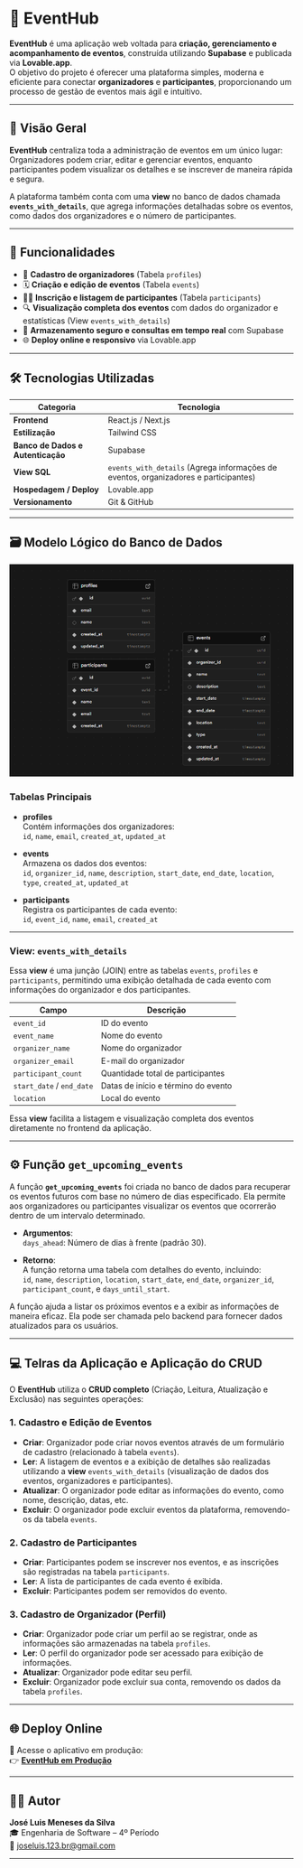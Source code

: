 # 🎉 **EventHub**

**EventHub** é uma aplicação web voltada para **criação, gerenciamento e acompanhamento de eventos**, construída utilizando **Supabase** e publicada via **Lovable.app**.  
O objetivo do projeto é oferecer uma plataforma simples, moderna e eficiente para conectar **organizadores** e **participantes**, proporcionando um processo de gestão de eventos mais ágil e intuitivo.

---

## 🧭 **Visão Geral**

**EventHub** centraliza toda a administração de eventos em um único lugar:  
Organizadores podem criar, editar e gerenciar eventos, enquanto participantes podem visualizar os detalhes e se inscrever de maneira rápida e segura.  

A plataforma também conta com uma **view** no banco de dados chamada **`events_with_details`**, que agrega informações detalhadas sobre os eventos, como dados dos organizadores e o número de participantes.

---

## 🚀 **Funcionalidades**

- 👤 **Cadastro de organizadores** (Tabela `profiles`)
- 🗓️ **Criação e edição de eventos** (Tabela `events`)
- 🧍‍♂️ **Inscrição e listagem de participantes** (Tabela `participants`)
- 🔍 **Visualização completa dos eventos** com dados do organizador e estatísticas (View `events_with_details`)
- 💾 **Armazenamento seguro e consultas em tempo real** com Supabase
- 🌐 **Deploy online e responsivo** via Lovable.app

---

## 🛠️ **Tecnologias Utilizadas**

| **Categoria**                | **Tecnologia**          |
|------------------------------|-------------------------|
| **Frontend**                  | React.js / Next.js      |
| **Estilização**               | Tailwind CSS            |
| **Banco de Dados e Autenticação** | Supabase               |
| **View SQL**                  | `events_with_details` (Agrega informações de eventos, organizadores e participantes) |
| **Hospedagem / Deploy**       | Lovable.app             |
| **Versionamento**             | Git & GitHub            |

---

## 🗃️ **Modelo Lógico do Banco de Dados**

![Modelo Lógico](./modelologico.png)

### **Tabelas Principais**

- **profiles**  
  Contém informações dos organizadores:  
  `id`, `name`, `email`, `created_at`, `updated_at`

- **events**  
  Armazena os dados dos eventos:  
  `id`, `organizer_id`, `name`, `description`, `start_date`, `end_date`, `location`, `type`, `created_at`, `updated_at`

- **participants**  
  Registra os participantes de cada evento:  
  `id`, `event_id`, `name`, `email`, `created_at`

---

### **View: `events_with_details`**

Essa **view** é uma junção (JOIN) entre as tabelas `events`, `profiles` e `participants`, permitindo uma exibição detalhada de cada evento com informações do organizador e dos participantes.

| **Campo**           | **Descrição**                       |
|---------------------|-------------------------------------|
| `event_id`          | ID do evento                        |
| `event_name`        | Nome do evento                      |
| `organizer_name`    | Nome do organizador                 |
| `organizer_email`   | E-mail do organizador               |
| `participant_count` | Quantidade total de participantes  |
| `start_date` / `end_date` | Datas de início e término do evento |
| `location`          | Local do evento                     |

Essa **view** facilita a listagem e visualização completa dos eventos diretamente no frontend da aplicação.

---

## ⚙️ **Função `get_upcoming_events`**

A função **`get_upcoming_events`** foi criada no banco de dados para recuperar os eventos futuros com base no número de dias especificado. Ela permite aos organizadores ou participantes visualizar os eventos que ocorrerão dentro de um intervalo determinado.

- **Argumentos**:  
  `days_ahead`: Número de dias à frente (padrão 30).
  
- **Retorno**:  
  A função retorna uma tabela com detalhes do evento, incluindo:  
  `id`, `name`, `description`, `location`, `start_date`, `end_date`, `organizer_id`, `participant_count`, e `days_until_start`.

A função ajuda a listar os próximos eventos e a exibir as informações de maneira eficaz. Ela pode ser chamada pelo backend para fornecer dados atualizados para os usuários.

---

## 💻 **Telras da Aplicação e Aplicação do CRUD**

O **EventHub** utiliza o **CRUD completo** (Criação, Leitura, Atualização e Exclusão) nas seguintes operações:

### 1. **Cadastro e Edição de Eventos**  
- **Criar**: Organizador pode criar novos eventos através de um formulário de cadastro (relacionado à tabela `events`).
- **Ler**: A listagem de eventos e a exibição de detalhes são realizadas utilizando a **view** `events_with_details` (visualização de dados dos eventos, organizadores e participantes).
- **Atualizar**: O organizador pode editar as informações do evento, como nome, descrição, datas, etc.
- **Excluir**: O organizador pode excluir eventos da plataforma, removendo-os da tabela `events`.

### 2. **Cadastro de Participantes**  
- **Criar**: Participantes podem se inscrever nos eventos, e as inscrições são registradas na tabela `participants`.
- **Ler**: A lista de participantes de cada evento é exibida.
- **Excluir**: Participantes podem ser removidos do evento.

### 3. **Cadastro de Organizador (Perfil)**  
- **Criar**: Organizador pode criar um perfil ao se registrar, onde as informações são armazenadas na tabela `profiles`.
- **Ler**: O perfil do organizador pode ser acessado para exibição de informações.
- **Atualizar**: Organizador pode editar seu perfil.
- **Excluir**: Organizador pode excluir sua conta, removendo os dados da tabela `profiles`.

---

## 🌐 **Deploy Online**

🔗 Acesse o aplicativo em produção:  
👉 [**EventHub em Produção**](https://eventhubbr.lovable.app/login)

---

## 👨‍💻 **Autor**

**José Luis Meneses da Silva**  
🎓 Engenharia de Software – 4º Período  
📧 joseluis.123.br@gmail.com

---


